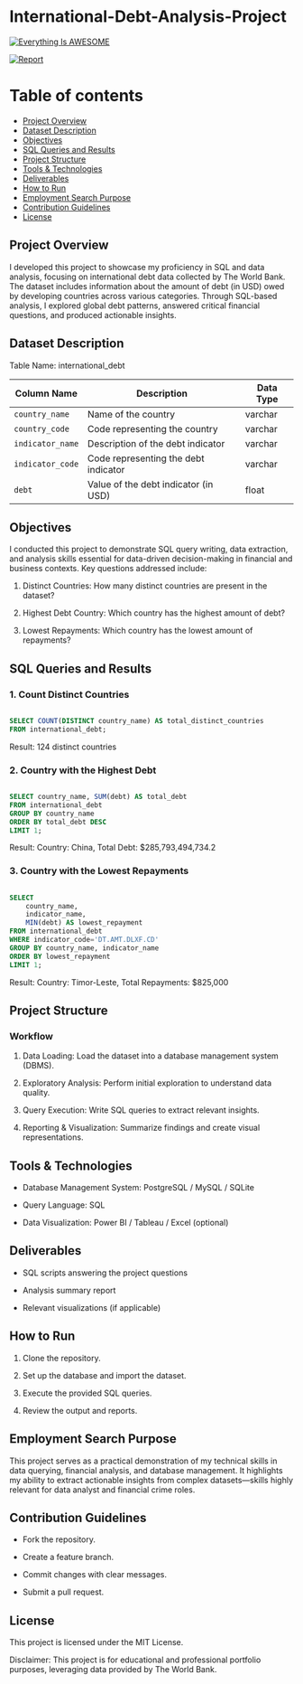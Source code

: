 # International-Debt-Analysis-Project

[![Everything Is AWESOME](https://img.youtube.com/vi/StTqXEQ2l-Y/0.jpg)](https://www.youtube.com/watch?v=StTqXEQ2l-Y "Everything Is AWESOME")





[![Report](https://img.youtube.com/vi/StTqXEQ2l-Y/0.jpg)](https://youtu.be/StTqXEQ2l-Y?si=QcOVBMMvl1hUjsd2 "Report")


[](https://www.youtube.com/watch?v=cXtoHdOgqF4)

# Table of contents 

- [Project Overview](#Project-Overview)
- [Dataset Description](#Dataset-Description)
- [Objectives](#Objectives)
- [SQL Queries and Results](#SQL-Queries-and-Results)
- [Project Structure](#Project-Structure)
- [Tools & Technologies](#Tools-&-Technologies)
- [Deliverables](#Deliverables)
- [How to Run](#How-to-Run)
- [Employment Search Purpose](#Employment-Search-Purpose)
- [Contribution Guidelines](#Contribution-Guidelines)
- [License](#License)

  
## Project Overview

I developed this project to showcase my proficiency in SQL and data analysis, focusing on international debt data collected by The World Bank. The dataset includes information about the amount of debt (in USD) owed by developing countries across various categories. Through SQL-based analysis, I explored global debt patterns, answered critical financial questions, and produced actionable insights.


## Dataset Description

Table Name: international_debt


| Column Name     | Description                            | Data Type |
|-----------------|----------------------------------------|-----------|
| `country_name`  | Name of the country                    | varchar   |
| `country_code`  | Code representing the country          | varchar   |
| `indicator_name`| Description of the debt indicator      | varchar   |
| `indicator_code`| Code representing the debt indicator   | varchar   |
| `debt`          | Value of the debt indicator (in USD)   | float     |


## Objectives

I conducted this project to demonstrate SQL query writing, data extraction, and analysis skills essential for data-driven decision-making in financial and business contexts. Key questions addressed include:


1. Distinct Countries: How many distinct countries are present in the dataset?

2. Highest Debt Country: Which country has the highest amount of debt?

3. Lowest Repayments: Which country has the lowest amount of repayments?

 
## SQL Queries and Results


### 1. Count Distinct Countries

```sql

SELECT COUNT(DISTINCT country_name) AS total_distinct_countries
FROM international_debt;

```
Result: 124 distinct countries


### 2. Country with the Highest Debt

```sql

SELECT country_name, SUM(debt) AS total_debt
FROM international_debt
GROUP BY country_name
ORDER BY total_debt DESC
LIMIT 1;

```

Result: Country: China, Total Debt: $285,793,494,734.2


### 3. Country with the Lowest Repayments

```sql

SELECT 
    country_name, 
	indicator_name,
	MIN(debt) AS lowest_repayment
FROM international_debt
WHERE indicator_code='DT.AMT.DLXF.CD'
GROUP BY country_name, indicator_name
ORDER BY lowest_repayment
LIMIT 1;

```

Result: Country: Timor-Leste, Total Repayments: $825,000


## Project Structure

### Workflow

1. Data Loading: Load the dataset into a database management system (DBMS).

2. Exploratory Analysis: Perform initial exploration to understand data quality.

3. Query Execution: Write SQL queries to extract relevant insights.

4. Reporting & Visualization: Summarize findings and create visual representations.

## Tools & Technologies

- Database Management System: PostgreSQL / MySQL / SQLite

- Query Language: SQL

- Data Visualization: Power BI / Tableau / Excel (optional)

## Deliverables

- SQL scripts answering the project questions

- Analysis summary report

- Relevant visualizations (if applicable)

## How to Run

1. Clone the repository.

2. Set up the database and import the dataset.

3. Execute the provided SQL queries.

4. Review the output and reports.


## Employment Search Purpose

This project serves as a practical demonstration of my technical skills in data querying, financial analysis, and database management. It highlights my ability to extract actionable insights from complex datasets—skills highly relevant for data analyst and financial crime roles.

## Contribution Guidelines

- Fork the repository.

- Create a feature branch.

- Commit changes with clear messages.

- Submit a pull request.

## License

This project is licensed under the MIT License.



Disclaimer: This project is for educational and professional portfolio purposes, leveraging data provided by The World Bank.
